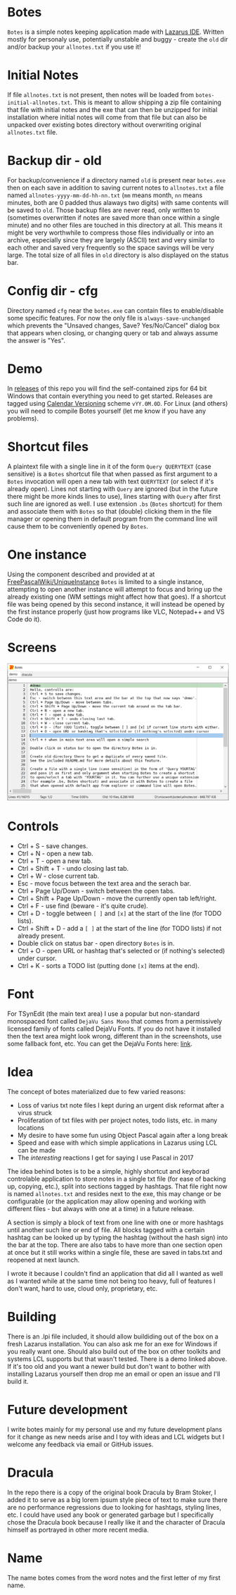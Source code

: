 # Botes
`Botes` is a simple notes keeping application made with [Lazarus IDE](https://www.lazarus-ide.org/).
Written mostly for personaly use, potentially unstable and buggy - create the `old` dir and/or
backup your `allnotes.txt` if you use it!


# Initial Notes
If file `allnotes.txt` is not present, then notes will be loaded from `botes-initial-allnotes.txt`.
This is meant to allow shipping a zip file containing that file with initial notes and the exe that
can then be unzipped for initial installation where initial notes will come from that file but can
also be unpacked over existing botes directory without overwriting original `allnotes.txt` file.

# Backup dir - old
For backup/convenience if a directory named `old` is present near `botes.exe` then on each save in addition to
saving current notes to `allnotes.txt` a file named `allnotes-yyyy-mm-dd-hh-nn.txt` (`mm` means month, `nn` means
minutes, both are 0 padded thus alaways two digits) with same contents will be saved to `old`.
Those backup files are never read, only written to (sometimes overwritten if notes are saved more than once within
a single minute) and no other files are touched in this directory at all. This means it might be very worthwhile to
compress those files individually or into an archive, especially since they are largely (ASCII) text and very
similar to each other and saved very frequently so the space savings will be very large.
The total size of all files in `old` directory is also displayed on the status bar.

# Config dir - cfg
Directory named `cfg` near the `botes.exe` can contain files to enable/disable some specific features.
For now the only file is `always-save-unchanged` which prevents the "Unsaved changes, Save? Yes/No/Cancel"
dialog box that appears when closing, or changing query or tab and always assume the answer is "Yes".

# Demo
In [releases](https://github.com/FRex/botes/releases) of this repo you will find the
self-contained zips for 64 bit Windows that contain everything you need to get started.
Releases are tagged using [Calendar Versioning](http://calver.org/) scheme `vYY.0M.0D`.
For Linux (and others) you will need to compile Botes yourself (let me know if you have any problems).


# Shortcut files
A plaintext file with a single line in it of the form `Query QUERYTEXT` (case sensitive) is
a `Botes` shortcut file that when passed as first argument to a `Botes` invocation will open
a new tab with text `QUERYTEXT` (or select if it's already open). Lines not starting with `Query`
are ignored (but in the future there might be more kinds lines to use), lines starting with `Query`
after first such line are ignored as well. I use extension `.bs` (`Botes` shortcut) for them
and associate them with `Botes` so that (double) clicking them in the file manager or opening
them in default program from the command line will cause them to be conveniently opened by `Botes`.


# One instance
Using the component described and provided at at
[FreePascalWiki/UniqueInstance](https://wiki.freepascal.org/UniqueInstance) `Botes`
is limited to a single instance, attempting to open another instance will attempt to
focus and bring up the already existing one (WM settings might affect how that goes).
If a shortcut file was being opened by this second instance, it will instead be opened by
the first instance properly (just how programs like VLC, Notepad++ and VS Code do it).


# Screens
![sshot0](sshots/sshot0.png)


# Controls
* Ctrl + S - save changes.
* Ctrl + N - open a new tab.
* Ctrl + T - open a new tab.
* Ctrl + Shift + T - undo closing last tab.
* Ctrl + W - close current tab.
* Esc - move focus between the text area and the serach bar.
* Ctrl + Page Up/Down - switch between the open tabs.
* Ctrl + Shift + Page Up/Down - move the currently open tab left/right.
* Ctrl + F - use find (beware - it's quite crude).
* Ctrl + D - toggle between `[ ]` and `[x]` at the start of the line (for TODO lists).
* Ctrl + Shift + D - add a `[ ]` at the start of the line (for TODO lists) if not already present.
* Double click on status bar - open directory `Botes` is in.
* Ctrl + O - open URL or hashtag that's selected or (if nothing's selected) under cursor.
* Ctrl + K - sorts a TODO list (putting done `[x]` items at the end).


# Font
For TSynEdit (the main text area) I use a popular but non-standard monospaced font called `DejaVu Sans Mono`
that comes from a permissively licensed family of fonts called DejaVu Fonts. If you do not have it installed
then the text area might look wrong, different than in the screenshots, use some fallback font, etc. You can
get the DejaVu Fonts here: [link](https://dejavu-fonts.github.io/).


# Idea
The concept of botes materialized due to few varied reasons:
* Loss of varius txt note files I kept during an urgent disk reformat after a virus struck
* Proliferation of txt files with per project notes, todo lists, etc. in many locations
* My desire to have some fun using Object Pascal again after a long break
* Speed and ease with which simple applications in Lazarus using LCL can be made
* The *interesting* reactions I get for saying I use Pascal in 2017

The idea behind botes is to be a simple, highly shortcut and keyborad controlable application to store notes in
a single txt file (for ease of backing up, copying, etc.), split into sections tagged by hashtags. That file right now
is named `allnotes.txt` and resides next to the exe, this may change or be configurable (or the application may allow
opening and working with different files - but always with one at a time) in a future release.

A section is simply a block of text from one line with one or more hashtags until another such line or end of
file. All blocks tagged with a certain hashtag can be looked up by typing the hashtag (without the hash sign) into the
bar at the top. There are also tabs to have more than one section open at once but it still works within a single file,
these are saved in tabs.txt and reopened at next launch.

I wrote it because I couldn't find an application that did all I wanted as well as I wanted while at the same
time not being too heavy, full of features I don't want, hard to use, cloud only, proprietary, etc.


# Building
There is an .lpi file included, it should allow buildiding out of the box on a fresh Lazarus installation. You
can also ask me for an exe for Windows if you really want one. Should also build out of the box on other toolkits
and systems LCL supports but that wasn't tested. There is a demo linked above.  If it's too old and you want a newer
build but don't want to bother with installing Lazarus yourself then drop me an email or open an issue and I'll build it.


# Future development
I write botes mainly for my personal use and my future development plans for it change as new needs arise and I toy with ideas and LCL widgets but I welcome any feedback via email or GitHub issues.


# Dracula
In the repo there is a copy of the original book Dracula by Bram Stoker, I added it to serve as a big lorem ipsum style piece of
text to make sure there are no performance regressions due to looking for hashtags, styling lines, etc. I could have used any
book or generated garbage but I specifically chose the Dracula book because I really like it and the character of
Dracula himself as portrayed in other more recent media.


# Name
The name botes comes from the word notes and the first letter of my first name.
